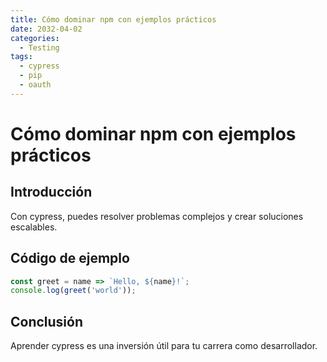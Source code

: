 ```yaml
---
title: Cómo dominar npm con ejemplos prácticos
date: 2032-04-02
categories:
  - Testing
tags:
  - cypress
  - pip
  - oauth
---
```


# Cómo dominar npm con ejemplos prácticos

## Introducción

Con cypress, puedes resolver problemas complejos y crear soluciones escalables.

## Código de ejemplo

```javascript
const greet = name => `Hello, ${name}!`;
console.log(greet('world'));
```

## Conclusión

Aprender cypress es una inversión útil para tu carrera como desarrollador.